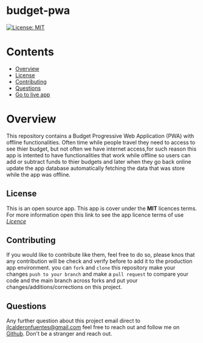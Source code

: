 # budget-pwa
[![License: MIT](https://img.shields.io/badge/License-MIT-yellow.svg)](https://opensource.org/licenses/MIT)

# Contents
* [Overview](#Overview)
* [License](#License)
* [Contributing](#Contributing)
* [Questions](#Questions)
* [Go to live app](https://arcane-stream-16974.herokuapp.com/)

# Overview
This repository contains a Budget Progressive Web Application (PWA) with offline functionalities. Often time while people travel they need to access to see thier budget, but not often we have internet access,for such reason this app is intented to have functionalities that work while offline so users can add or subtract funds to thier budgets and later when they go back online update the app database automatically fetching the data that was store while the app was offline.

## License
This is an open source app. This app is cover under the **MIT** licences terms. For more information open this link to see the app licence terms of use [*Licence*](https://opensource.org/licenses/MIT)

## Contributing
If you would like to contribute like them, feel free to do so, please knos that any contribution will be check and verify before to add it to the production app environment. you can `fork` and `clone` this repository make your changes `push to your branch` and make a `pull request` to compare your code and the main branch across forks and put your changes/additions/corrections on this project.

## Questions
Any further question about this project email direct to <jlcalderonfuentes@gmail.com> feel free to reach out and follow me on [Github](https://github.com/jlcalderon). Don't be a stranger and reach out.